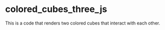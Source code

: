 # colored_cubes_three_js
This is a code that renders two colored cubes that interact with each other.
